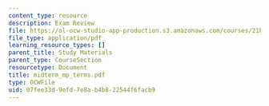 ```yaml
---
content_type: resource
description: Exam Review
file: https://ol-ocw-studio-app-production.s3.amazonaws.com/courses/21h-560-smashing-the-iron-rice-bowl-chinese-east-asia-fall-2004/07fee33d9efd7e8ab4b822544f6facb9_midterm_mp_terms.pdf
file_type: application/pdf
learning_resource_types: []
parent_title: Study Materials
parent_type: CourseSection
resourcetype: Document
title: midterm_mp_terms.pdf
type: OCWFile
uid: 07fee33d-9efd-7e8a-b4b8-22544f6facb9
---
```

